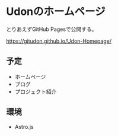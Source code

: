 # Udonのホームページ

とりあえずGitHub Pagesで公開する。

https://gitudon.github.io/Udon-Homepage/

## 予定

- ホームページ
- ブログ
- プロジェクト紹介

## 環境

- Astro.js